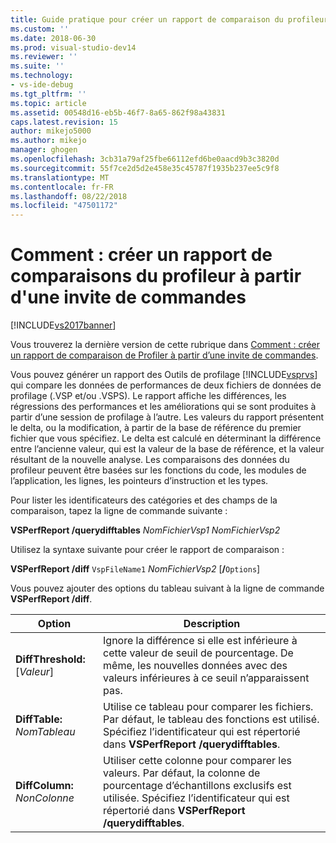 ```yaml
---
title: Guide pratique pour créer un rapport de comparaison du profileur à partir d’une invite de commandes | Microsoft Docs
ms.custom: ''
ms.date: 2018-06-30
ms.prod: visual-studio-dev14
ms.reviewer: ''
ms.suite: ''
ms.technology:
- vs-ide-debug
ms.tgt_pltfrm: ''
ms.topic: article
ms.assetid: 00548d16-eb5b-46f7-8a65-862f98a43831
caps.latest.revision: 15
author: mikejo5000
ms.author: mikejo
manager: ghogen
ms.openlocfilehash: 3cb31a79af25fbe66112efd6be0aacd9b3c3820d
ms.sourcegitcommit: 55f7ce2d5d2e458e35c45787f1935b237ee5c9f8
ms.translationtype: MT
ms.contentlocale: fr-FR
ms.lasthandoff: 08/22/2018
ms.locfileid: "47501172"
---
```

# <a name="how-to-create-a-profiler-comparison-report-from-a-command-prompt"></a>Comment : créer un rapport de comparaisons du profileur à partir d'une invite de commandes
[!INCLUDE[vs2017banner](../includes/vs2017banner.md)]

Vous trouverez la dernière version de cette rubrique dans [Comment : créer un rapport de comparaison de Profiler à partir d’une invite de commandes](https://docs.microsoft.com/visualstudio/profiling/how-to-create-a-profiler-comparison-report-from-a-command-prompt).  
  
Vous pouvez générer un rapport des Outils de profilage [!INCLUDE[vsprvs](../includes/vsprvs-md.md)] qui compare les données de performances de deux fichiers de données de profilage (.VSP et/ou .VSPS). Le rapport affiche les différences, les régressions des performances et les améliorations qui se sont produites à partir d’une session de profilage à l’autre. Les valeurs du rapport présentent le delta, ou la modification, à partir de la base de référence du premier fichier que vous spécifiez. Le delta est calculé en déterminant la différence entre l’ancienne valeur, qui est la valeur de la base de référence, et la valeur résultant de la nouvelle analyse. Les comparaisons des données du profileur peuvent être basées sur les fonctions du code, les modules de l’application, les lignes, les pointeurs d’instruction et les types.  
  
 Pour lister les identificateurs des catégories et des champs de la comparaison, tapez la ligne de commande suivante :  
  
 **VSPerfReport /querydifftables**  *NomFichierVsp1* *NomFichierVsp2*  
  
 Utilisez la syntaxe suivante pour créer le rapport de comparaison :  
  
 **VSPerfReport /diff**  `VspFileName1` *NomFichierVsp2* [**/**`Options`]  
  
 Vous pouvez ajouter des options du tableau suivant à la ligne de commande **VSPerfReport /diff**.  
  
|Option|Description|  
|------------|-----------------|  
|**DiffThreshold:**[*Valeur*]|Ignore la différence si elle est inférieure à cette valeur de seuil de pourcentage. De même, les nouvelles données avec des valeurs inférieures à ce seuil n’apparaissent pas.|  
|**DiffTable:** *NomTableau*|Utilise ce tableau pour comparer les fichiers. Par défaut, le tableau des fonctions est utilisé. Spécifiez l’identificateur qui est répertorié dans **VSPerfReport /querydifftables**.|  
|**DiffColumn:** *NonColonne*|Utiliser cette colonne pour comparer les valeurs. Par défaut, la colonne de pourcentage d’échantillons exclusifs est utilisée. Spécifiez l’identificateur qui est répertorié dans **VSPerfReport /querydifftables**.|




